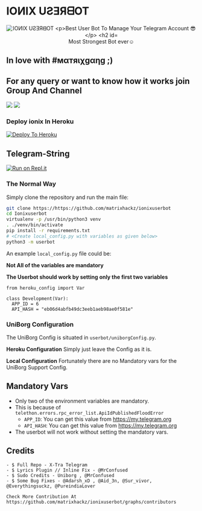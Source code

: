 # IOИIX UƧƎЯᗺOT

<p align="center">
<img src="https://telegra.ph/file/ed0e5c4b674b2961e86e0.jpg" alt="IOИIX UƧƎЯᗺOT



Best User Bot To Manage Your Telegram Account 😎
## Most Strongest Bot ever☺

##  In love with #мαтяιχgαηg ;) 

## For any query or want to know how it works join Group And Channel 

<a href="https://t.me/ionix_support"><img src="https://img.shields.io/badge/Join-Telegram%20Channel-red.svg?logo=Telegram"></a>
<a href="https:t.me/ionix_ot"><img src="https://img.shields.io/badge/Join-Telegram%20Group-blue.svg?logo=telegram"></a>


### Deploy ionix In Heroku

[![Deploy To Heroku](https://www.herokucdn.com/deploy/button.svg)](https://heroku.com/deploy?template=https://github.com/StarkGang/FridayUserbot)

## Telegram-String

[![Run on Repl.it](https://repl.it/badge/github/Matrixhackz/Ionix)](https://generatestringsession-1.matrixhackz.repl.run/)


### The Normal Way

Simply clone the repository and run the main file:
```sh
git clone https://https://github.com/matrixhackz/ionixuserbot
cd Ionixuserbot
virtualenv -p /usr/bin/python3 venv
. ./venv/bin/activate
pip install -r requirements.txt
# <Create local_config.py with variables as given below>
python3 -m userbot
```

An example `local_config.py` file could be:

**Not All of the variables are mandatory**

__The Userbot should work by setting only the first two variables__

```python3
from heroku_config import Var

class Development(Var):
  APP_ID = 6
  API_HASH = "eb06d4abfb49dc3eeb1aeb98ae0f581e"
```


### UniBorg Configuration


The UniBorg Config is situated in `userbot/uniborgConfig.py`.

**Heroku Configuration**
Simply just leave the Config as it is.

**Local Configuration**
Fortunately there are no Mandatory vars for the UniBorg Support Config.

## Mandatory Vars

- Only two of the environment variables are mandatory.
- This is because of `telethon.errors.rpc_error_list.ApiIdPublishedFloodError`
    - `APP_ID`:   You can get this value from https://my.telegram.org
    - `API_HASH`:   You can get this value from https://my.telegram.org
- The userbot will not work without setting the mandatory vars.

## Credits 
```- Thanks To All Contributers For This Project 
- $ Full Repo - X-Tra Telegram 
- $ Lyrics Plugin // Inline Fix - @MrConfused
- $ Sudo Credits - Uniborg , @MrConfused
- $ Some Bug Fixes - @Adarsh_xD , @Aid_3n, @Sur_vivor, @Everythingsuckz, @PureindiaLover 

Check More Contribution At https://github.com/matrixhackz/ionixuserbot/graphs/contributors
